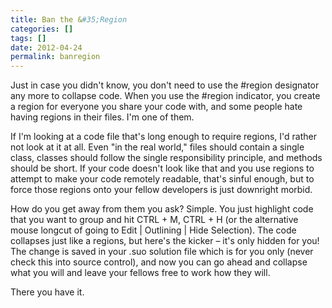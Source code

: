 ```yaml
---
title: Ban the &#35;Region
categories: []
tags: []
date: 2012-04-24
permalink: banregion
---
```


Just in case you didn&#39;t know, you don&#39;t need to use the #region designator any more to collapse code. When you use the #region indicator, you create a region for everyone you share your code with, and some people hate having regions in their files. I&#39;m one of them.
<!-- xmore -->

If I&#39;m looking at a code file that&#39;s long enough to require regions, I&#39;d rather not look at it at all. Even "in the real world," files should contain a single class, classes should follow the single responsibility principle, and methods should be short. If your code doesn&#39;t look like that and you use regions to attempt to make your code remotely readable, that&#39;s sinful enough, but to force those regions onto your fellow developers is just downright morbid.

How do you get away from them you ask? Simple. You just highlight code that you want to group and hit CTRL + M, CTRL + H (or the alternative mouse longcut of going to Edit | Outlining | Hide Selection). The code collapses just like a regions, but here&#39;s the kicker &ndash; it&#39;s only hidden for you! The change is saved in your .suo solution file which is for you only (never check this into source control), and now you can go ahead and collapse what you will and leave your fellows free to work how they will.

There you have it.